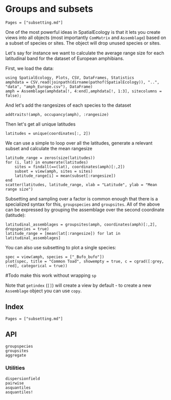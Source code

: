 # Groups and subsets

```@contents
Pages = ["subsetting.md"]
```

One of the most powerful ideas in SpatialEcology is that it lets you create views into all objects
(most importantly `ComMatrix` and `Assemblage`) based on a subset of species or sites. 
The object will drop unused species or sites.

Let's say for instance we want to calculate the average range size for each latitudinal band 
for the dataset of European amphibians.

First, we load the data:
```@example
using SpatialEcology, Plots, CSV, DataFrames, Statistics
amphdata = CSV.read(joinpath(dirname(pathof(SpatialEcology)), "..", "data", "amph_Europe.csv"), DataFrame)
amph = Assemblage(amphdata[!, 4:end],amphdata[!, 1:3], sitecolumns = false);
```

And let's add the rangesizes of each species to the dataset
```@example
addtraits!(amph, occupancy(amph), :rangesize)
```

Then let's get all unique latitudes 
```@example
latitudes = unique(coordinates[:, 2])
```

We can use a simple to loop over all the latitudes, generate a relevant subset and calculate the mean rangesize
```@example
latitude_range = zeros(size(latitudes))
for (i, lat) in enumerate(latitudes)
    sites = findall(==(lat), coordinates(amph)[:,2])
    subset = view(amph, sites = sites)
    latitude_range[i] = mean(subset[:rangesize])
end
scatter(latitudes, latitude_range, xlab = "Latitude", ylab = "Mean range size")
```

Subsetting and sampling over a factor is common enough that there is a specialized syntax 
for this, `groupspecies` and `groupsites`. 
All of the above can be expressed by grouping the assemblage over the second coordinate (latitude):
```@example
latitudinal_assemblages = groupsites(amph, coordinates(amph)[:,2], dropspecies = true)
latitude_range = [mean(lat[:rangesize]) for lat in latitudinal_assemblages]
```

You can also use subsetting to plot a single species:
```@example
spec = view(amph, species = ["_Bufo_bufo"])
plot(spec, title = "Common Toad", showempty = true, c = cgrad([:grey, :red], categorical = true))
```
#Todo make this work without wrapping `sp`





Note that `getindex` (`[]`) will create a view by default - to create a new `Assemblage` object you can use `copy`.


## Index

```@index
Pages = ["subsetting.md"]
```

## API
```@docs
groupspecies
groupsites
aggregate
```

### Utilities
```@docs
dispersionfield
pairwise
asquantiles
asquantiles!
```